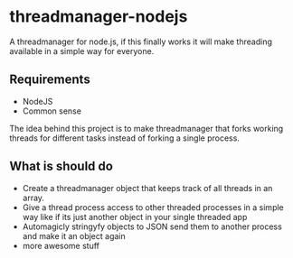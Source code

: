 threadmanager-nodejs
====================

A threadmanager for node.js, if this finally works it will make threading available in a simple way for everyone.

## Requirements
* NodeJS
* Common sense

The idea behind this project is to make threadmanager that forks working threads for different tasks instead of forking a single process.

## What is should do
* Create a threadmanager object that keeps track of all threads in an array.
* Give a thread process access to other threaded processes in a simple way like if its just another object in your single threaded app
* Automagicly stringyfy objects to JSON send them to another process and make it an object again
* more awesome stuff

